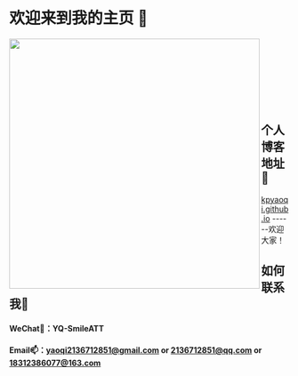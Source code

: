 # 欢迎来到我的主页 👋

<a href="https://github.com/kpyaoqi/">
  <img width="450px" align="left" src="https://github-readme-stats-sigma-five.vercel.app/api/?username=kpyaoqi&show_icons=true&count_private=true&langs_count=3&locale=cn&theme=dracula&hide=contribs" />
</a>

<br><br><br><br><br><br><br>

##  个人博客地址🔭
[kpyaoqi.github.io](kpyaoqi.github.io) ------欢迎大家！

##  如何联系我🤔
  #### WeChat💬：YQ-SmileATT
  #### Email📫：yaoqi2136712851@gmail.com or 2136712851@qq.com or 18312386077@163.com

<!--
**kpyaoqi/kpyaoqi** is a ✨ _special_ ✨ repository because its `README.md` (this file) appears on your GitHub profile.

Here are some ideas to get you started:

- 🔭 I’m currently working on ...
- 🌱 I’m currently learning ...
- 👯 I’m looking to collaborate on ...
- 🤔 I’m looking for help with ...
- 💬 Ask me about ...
- 📫 How to reach me: ...
- 😄 Pronouns: ...
- ⚡ Fun fact: ...
-->
